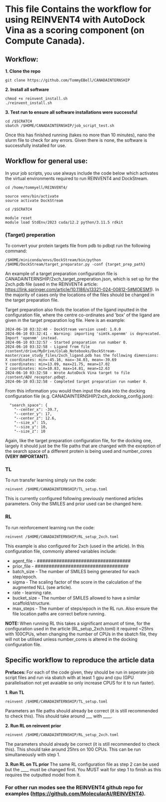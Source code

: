 # This file Contains the workflow for using REINVENT4 with AutoDock Vina as a scoring component (on Compute Canada).

## Workflow:
<b/> 1. Clone the repo </b>
```shell
git clone https://github.com/TommyEBell/CANADAINTERNSHIP
```
<b/> 2. Install all software </b>
```shell
chmod +x reinvent_install.sh
./reinvent_install.sh
```
<b/> 3. Test run to ensure all software installations were successful </b>
```shell
cd /$SCRATCH
sbatch /$HOME/CANADAINTERNSHIP/job_script_test.sh
```
Once this has finished running (takes no more than 10 minutes), nano the slurm file to check for any errors. Given there is none, the software is successfully installed for use.

## Workflow for general use:

In your job scripts, you use always include the code below which activates the virtual environments required to run REINVENT4 and DockStream. 

```shell
cd /home/tommyell/REINVENT4/

source venv/bin/activate
source activate DockStream

cd /$SCRATCH

module reset
module load StdEnv/2023 cuda/12.2 python/3.11.5 rdkit
```

### (Target) preperation

To convert your protein targets file from pdb to pdbqt run the following command:
```shell
/$HOME/miniconda/envs/DockStream/bin/python /$HOME/DockStream/target_preparator.py -conf {target_prep_path}
```
An example of a target preparation configuration file is CANADAINTERNSHIP/2xch_target_preperation.json, which is set up for the 2xch.pdb file (used in the REINVENT4 article: https://link.springer.com/article/10.1186/s13321-024-00812-5#MOESM1). In the majority of cases only the locations of the files should be changed in the target preparation file.

Target preparation also finds the location of the ligand inputted in the configuration file, where the centre co-ordinates and 'box' of the ligand are given in the target preparation log file. Here is an example:
```
2024-06-10 03:32:40 - DockStream version used: 1.0.0
2024-06-10 03:32:41 - Warning: importing 'simtk.openmm' is deprecated.  Import 'openmm' instead.
2024-06-10 03:32:57 - Started preparation run number 0.
2024-06-10 03:32:58 - Ligand from file /content/drive/MyDrive/Colab_Notebooks/DockStream-master/case_study_files/2xch_ligand.pdb has the following dimensions:
X coordinates: min=-45.16, max=-34.03, mean=-39.69
Y coordinates: min=13.09, max=21.75, mean=17.02
Z coordinates: min=10.83, max=14.81, mean=12.63
2024-06-10 03:32:58 - Wrote AutoDock Vina target to file /content/ADV_receptor.pdbqt.
2024-06-10 03:32:58 - Completed target preparation run number 0.
```
From this information you would then input the data into the docking configuration file (e.g. CANADAINTERNSHIP/2xch_docking_config.json):
```
  "search_space": {
    "--center_x": -39.7,
    "--center_y": 17,
    "--center_z": 12.6,
    "--size_x": 15,
    "--size_y": 10,
    "--size_z": 10
```
Again, like the target preparation configuration file, for the docking one, largely it should just be the file paths that are changed with the exception of the search space of a different protein is being used and number_cores <b/>(VERY IMPORTANT)</b>.

### TL

To run transfer learning simply run the code:
```shell
reinvent /$HOME/CANADAINTERNSHIP/TL_setup.toml
```
This is currently configured following previously mentioned articles parameters. Only the SMILES and prior used can be changed here. 

### RL
To run reinforcement learning run the code:
```shell
reinvent /$HOME/CANADAINTERNSHIP/RL_setup_2xch.toml
```
This example is also configured for 2xch (used in the article). In this configuration file, commonly altered variables include:
* agent_file - ##################################
* prior_file - ##################################
* batch_size - The number of SMILES being generated for each step/epoch.
* sigma - The scaling factor of the score in the calculation of the augmented NLL (see article).
* rate - learning rate.
* bucket_size - The number of SMILES allowed to have a similar scaffold/structure.
* max_steps - The number of steps/epoch in the RL run.
Also ensure the file location paths are correct before running.

<b/> NOTE: </b> When running RL this takes a significant amount of time, for the configuration used in the article (RL_setup_2xch.toml) it required ~25hrs with 100CPUs, when changing the number of CPUs in the sbatch file, they will not be utilised unless number_cores is altered in the docking configuration file.

## Specific workflow to reproduce the article data
<b/> Prefaces: </b> For each of the code given, they should be run in seperate job script files and run via sbatch with at least 1 gpu and cpu (GPU parallelisation not yet avaiable so only increase CPUS for it to run faster).

<b/> 1. Run TL </b>
```shell
reinvent /$HOME/CANADAINTERNSHIP/TL_setup.toml
```
Parameters an file paths should already be correct (it is still recommended to check this). This should take around ___ with ____.

<b/> 2. Run RL on reinvent prior </b>
```shell
reinvent /$HOME/CANADAINTERNSHIP/RL_setup_2xch.toml
```
The parameters should already be correct (it is still recommended to check this). This should take around 25hrs on 100 CPUs. This can be run simultaneously with step 1.

<b/> 3. Run RL on TL prior </b>
The same RL configuration file as step 2 can be used but the ____ must be changed first. You MUST wait for step 1 to finish as this requires the outputted model from it.

### For other run modes see the REINVENT4 github repo for examples (https://github.com/MolecularAI/REINVENT4). 

